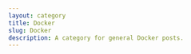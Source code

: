 ```yaml
---
layout: category
title: Docker
slug: Docker
description: A category for general Docker posts.
---
```

